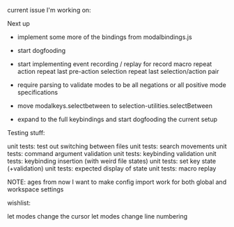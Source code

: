 current issue I'm working on:

Next up
- implement some more of the bindings from modalbindings.js
- start dogfooding

- start implementing event recording / replay for
    record macro
    repeat action
    repeat last pre-action selection
    repeat last selection/action pair

- require parsing to validate modes to be all negations or all positive mode specifications
- move modalkeys.selectbetween to selection-utilities.selectBetween
- expand to the full keybindings and start dogfooding the current setup

Testing stuff:

unit tests: test out switching between files
unit tests: search movements
unit tests: command argument validation
unit tests: keybinding validation
unit tests: keybinding insertion (with weird file states)
unit tests: set key state (+validation)
unit tests: expected display of state
unit tests: macro replay

NOTE: ages from now I want to make config import work for both global and workspace settings

wishlist:

let modes change the cursor
let modes change line numbering
